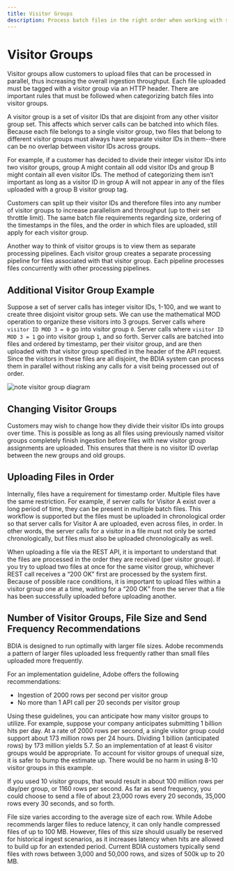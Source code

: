 ```yaml
---
title: Visitor Groups
description: Process batch files in the right order when working with several files at once.
---
```


# Visitor Groups

Visitor groups allow customers to upload files that can be processed in parallel, thus increasing the overall ingestion throughput. Each file uploaded must be tagged with a visitor group via an HTTP header. There are important rules that must be followed when categorizing batch files into visitor groups.

A visitor group is a set of visitor IDs that are disjoint from any other visitor group set. This affects which server calls can be batched into which files. Because each file belongs to a single visitor group, two files that belong to different visitor groups must always have separate visitor IDs in them--there can be no overlap between visitor IDs across groups.

For example, if a customer has decided to divide their integer visitor IDs into two visitor groups, group A might contain all odd visitor IDs and group B might contain all even visitor IDs. The method of categorizing them isn’t important as long as a visitor ID in group A will not appear in any of the files uploaded with a group B visitor group tag.

Customers can split up their visitor IDs and therefore files into any number of visitor groups to increase parallelism and throughput (up to their set throttle limit). The same batch file requirements regarding size, ordering of the timestamps in the files, and the order in which files are uploaded, still apply for each visitor group.

Another way to think of visitor groups is to view them as separate processing pipelines. Each visitor group creates a separate processing pipeline for files associated with that visitor group. Each pipeline processes files concurrently with other processing pipelines.

## Additional Visitor Group Example

Suppose a set of server calls has integer visitor IDs, 1-100, and we want to create three disjoint visitor group sets. We can use the mathematical MOD operation to organize these visitors into 3 groups. Server calls where `visitor ID MOD 3 = 0` go into visitor group `0`. Server calls where `visitor ID MOD 3 = 1` go into visitor group `1`, and so forth. Server calls are batched into files and ordered by timestamp, per their visitor group, and are then uploaded with that visitor group specified in the header of the API request. Since the visitors in these files are all disjoint, the BDIA system can process them in parallel without risking any calls for a visit being processed out of order.

![note visitor group diagram](../../assets/bia-visitor_groups.jpg)

## Changing Visitor Groups

Customers may wish to change how they divide their visitor IDs into groups over time. This is possible as long as all files using previously named visitor groups completely finish ingestion before files with new visitor group assignments are uploaded. This ensures that there is no visitor ID overlap between the new groups and old groups.

## Uploading Files in Order

Internally, files have a requirement for timestamp order. Multiple files have the same restriction. For example, if server calls for Visitor A exist over a long period of time, they can be present in multiple batch files. This workflow is supported but the files must be uploaded in chronological order so that server calls for Visitor A are uploaded, even across files, in order. In other words, the server calls for a visitor in a file must not only be sorted chronologically, but files must also be uploaded chronologically as well.

When uploading a file via the REST API, it is important to understand that the files are processed in the order they are received (per visitor group). If you try to upload two files at once for the same visitor group, whichever REST call receives a “200 OK” first are processed by the system first. Because of possible race conditions, it is important to upload files within a visitor group one at a time, waiting for a “200 OK” from the server that a file has been successfully uploaded before uploading another.

## Number of Visitor Groups, File Size and Send Frequency Recommendations

BDIA is designed to run optimally with larger file sizes. Adobe recommends a pattern of larger files uploaded less frequently rather than small files uploaded more frequently.

For an implementation guideline, Adobe offers the following recommendations:

* Ingestion of 2000 rows per second per visitor group
* No more than 1 API call per 20 seconds per visitor group

Using these guidelines, you can anticipate how many visitor groups to utilize.  For example, suppose your company anticipates submitting 1 billion hits per day.  At a rate of 2000 rows per second, a single visitor group could support about 173 million rows per 24 hours.  Dividing 1 billion (anticipated rows) by 173 million yields 5.7.  So an implementation of at least 6 visitor groups would be appropriate.  To account for visitor groups of unequal size, it is safer to bump the estimate up. There would be no harm in using 8-10 visitor groups in this example.

If you used 10 visitor groups, that would result in about 100 million rows per day/per group, or 1160 rows per second.  As far as send frequency, you could choose to send a file of about 23,000 rows every 20 seconds, 35,000 rows every 30 seconds, and so forth.

File size varies according to the average size of each row.  While Adobe recommends larger files to reduce latency, it can only handle compressed files of up to 100 MB.  However, files of this size should usually be reserved for historical ingest scenarios, as it increases latency when hits are allowed to build up for an extended period. Current BDIA customers typically send files with rows between 3,000 and 50,000 rows, and sizes of 500k up to 20 MB.
